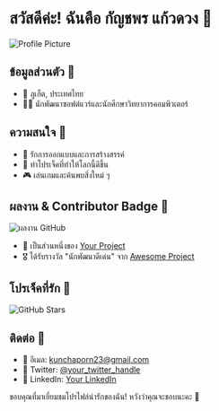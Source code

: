 # สวัสดีค่ะ! ฉันคือ **กัญชพร แก้วดวง** 🌸

![Profile Picture](link-to-your-profile-picture.jpg)

## ข้อมูลส่วนตัว 💖

- 🏡  ภูเก็ต, ประเทศไทย
- 👩‍💻  นักพัฒนาซอฟต์แวร์และนักศึกษาวิทยาการคอมพิวเตอร์

## ความสนใจ 🎨

- 🌸  รักการออกแบบและการสร้างสรรค์
- 🚀  ทำโปรเจ็คที่ทำให้โลกนี้ดีขึ้น
- 🎮  เล่นเกมและค้นพบสิ่งใหม่ ๆ

## ผลงาน & Contributor Badge 🌟

![ผลงาน GitHub](https://img.shields.io/github/followers/your-username?label=Follow&style=social)

- 🌟  เป็นส่วนหนึ่งของ [Your Project](https://github.com/your-username/your-project)
- 🎖️  ได้รับรางวัล "นักพัฒนาดีเด่น" จาก [Awesome Project](https://github.com/awesome-project/awesome-repo)

## โปรเจ็คที่รัก 🌈

![GitHub Stars](https://img.shields.io/github/stars/your-username/your-repository?style=social)

## ติดต่อ 💬

- 💌  อีเมล: kunchaporn23@gmail.com
- 🐥  Twitter: [@your_twitter_handle](https://twitter.com/your_twitter_handle)
- 💼  LinkedIn: [Your LinkedIn](https://www.linkedin.com/in/your-linkedin)

ขอบคุณที่มาเยี่ยมชมโปรไฟล์น่ารักของฉัน! หวังว่าคุณจะชอบนะคะ 🌟
